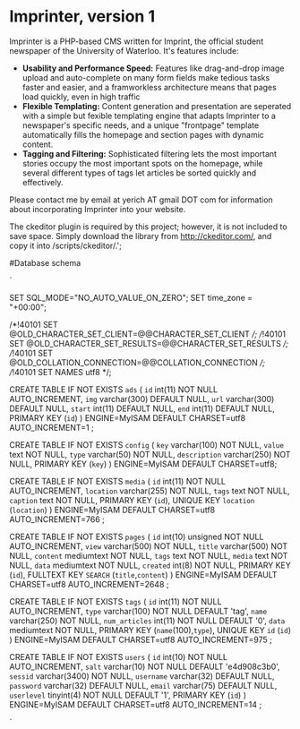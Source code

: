 Imprinter, version 1
====================

Imprinter is a PHP-based CMS written for Imprint, the official student newspaper
of the University of Waterloo. It's features include:

- **Usability and Performance Speed:** Features like drag-and-drop image upload and auto-complete on many form fields make tedious tasks faster and easier, and a framworkless architecture means that pages load quickly, even in high traffic
- **Flexible Templating:** Content generation and presentation are seperated with a simple but fexible templating engine that adapts Imprinter to a newspaper's specific needs, and a unique "frontpage" template automatically fills the homepage and section pages with dynamic content.
- **Tagging and Filtering:** Sophisticated filtering lets the most important stories occupy the most important spots on the homepage, while several different types of tags let articles be sorted quickly and effectively.

Please contact me by email at yerich AT gmail DOT com for information about incorporating Imprinter into your website.

The ckeditor plugin is required by this project; however, it is not included to save space. Simply download the library
from http://ckeditor.com/, and copy it into /scripts/ckeditor/.';

#Database schema

`

SET SQL_MODE="NO_AUTO_VALUE_ON_ZERO";
SET time_zone = "+00:00";


/*!40101 SET @OLD_CHARACTER_SET_CLIENT=@@CHARACTER_SET_CLIENT */;
/*!40101 SET @OLD_CHARACTER_SET_RESULTS=@@CHARACTER_SET_RESULTS */;
/*!40101 SET @OLD_COLLATION_CONNECTION=@@COLLATION_CONNECTION */;
/*!40101 SET NAMES utf8 */;

CREATE TABLE IF NOT EXISTS `ads` (
  `id` int(11) NOT NULL AUTO_INCREMENT,
  `img` varchar(300) DEFAULT NULL,
  `url` varchar(300) DEFAULT NULL,
  `start` int(11) DEFAULT NULL,
  `end` int(11) DEFAULT NULL,
  PRIMARY KEY (`id`)
) ENGINE=MyISAM DEFAULT CHARSET=utf8 AUTO_INCREMENT=1 ;

CREATE TABLE IF NOT EXISTS `config` (
  `key` varchar(100) NOT NULL,
  `value` text NOT NULL,
  `type` varchar(50) NOT NULL,
  `description` varchar(250) NOT NULL,
  PRIMARY KEY (`key`)
) ENGINE=MyISAM DEFAULT CHARSET=utf8;

CREATE TABLE IF NOT EXISTS `media` (
  `id` int(11) NOT NULL AUTO_INCREMENT,
  `location` varchar(255) NOT NULL,
  `tags` text NOT NULL,
  `caption` text NOT NULL,
  PRIMARY KEY (`id`),
  UNIQUE KEY `location` (`location`)
) ENGINE=MyISAM  DEFAULT CHARSET=utf8 AUTO_INCREMENT=766 ;

CREATE TABLE IF NOT EXISTS `pages` (
  `id` int(10) unsigned NOT NULL AUTO_INCREMENT,
  `view` varchar(500) NOT NULL,
  `title` varchar(500) NOT NULL,
  `content` mediumtext NOT NULL,
  `tags` text NOT NULL,
  `media` text NOT NULL,
  `data` mediumtext NOT NULL,
  `created` int(8) NOT NULL,
  PRIMARY KEY (`id`),
  FULLTEXT KEY `SEARCH` (`title`,`content`)
) ENGINE=MyISAM  DEFAULT CHARSET=utf8 AUTO_INCREMENT=2648 ;

CREATE TABLE IF NOT EXISTS `tags` (
  `id` int(11) NOT NULL AUTO_INCREMENT,
  `type` varchar(100) NOT NULL DEFAULT 'tag',
  `name` varchar(250) NOT NULL,
  `num_articles` int(11) NOT NULL DEFAULT '0',
  `data` mediumtext NOT NULL,
  PRIMARY KEY (`name`(100),`type`),
  UNIQUE KEY `id` (`id`)
) ENGINE=MyISAM  DEFAULT CHARSET=utf8 AUTO_INCREMENT=975 ;

CREATE TABLE IF NOT EXISTS `users` (
  `id` int(10) NOT NULL AUTO_INCREMENT,
  `salt` varchar(10) NOT NULL DEFAULT 'e4d908c3b0',
  `sessid` varchar(3400) NOT NULL,
  `username` varchar(32) DEFAULT NULL,
  `password` varchar(32) DEFAULT NULL,
  `email` varchar(75) DEFAULT NULL,
  `userlevel` tinyint(4) NOT NULL DEFAULT '1',
  PRIMARY KEY (`id`)
) ENGINE=MyISAM  DEFAULT CHARSET=utf8 AUTO_INCREMENT=14 ;

`
